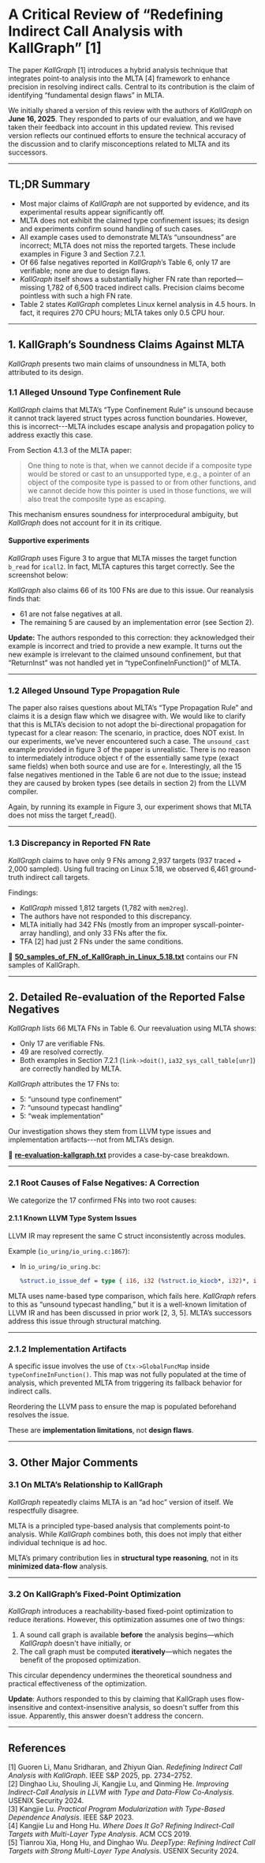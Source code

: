 # A Critical Review of “Redefining Indirect Call Analysis with KallGraph” [1]


The paper *KallGraph* [1] introduces a hybrid analysis technique that integrates point-to analysis into the MLTA [4] framework to enhance precision in resolving indirect calls. Central to its contribution is the claim of identifying “fundamental design flaws” in MLTA.

We initially shared a version of this review with the authors of *KallGraph* on **June 16, 2025**. They responded to parts of our evaluation, and we have taken their feedback into account in this updated review. This revised version reflects our continued efforts to ensure the technical accuracy of the discussion and to clarify misconceptions related to MLTA and its successors.

---

## TL;DR Summary

- Most major claims of *KallGraph* are not supported by evidence, and its experimental results appear significantly off.
- MLTA does not exhibit the claimed type confinement issues; its design and experiments confirm sound handling of such cases.
- All example cases used to demonstrate MLTA’s “unsoundness” are incorrect; MLTA does not miss the reported targets. These include examples in Figure 3 and Section 7.2.1.
- Of 66 false negatives reported in *KallGraph*’s Table 6, only 17 are verifiable; none are due to design flaws.
- *KallGraph* itself shows a substantially higher FN rate than reported—missing 1,782 of 6,500 traced indirect calls. Precision claims become pointless with such a high FN rate.
- Table 2 states *KallGraph* completes Linux kernel analysis in 4.5 hours. In fact, it requires 270 CPU hours; MLTA takes only 0.5 CPU hour.

---

## 1. KallGraph’s Soundness Claims Against MLTA

*KallGraph* presents two main claims of unsoundness in MLTA, both attributed to its design.

### 1.1 Alleged Unsound Type Confinement Rule

*KallGraph* claims that MLTA’s “Type Confinement Rule” is unsound because it cannot track layered struct types across function boundaries. However, this is incorrect---MLTA includes escape analysis and propagation policy to address exactly this case.

From Section 4.1.3 of the MLTA paper:

> One thing to note is that, when we cannot decide if a composite type would be stored or cast to an unsupported type, e.g., a pointer of an object of the composite type is passed to or from other functions, and we cannot decide how this pointer is used in those functions, we will also treat the composite type as escaping.

This mechanism ensures soundness for interprocedural ambiguity, but *KallGraph* does not account for it in its critique.

#### Supportive experiments

*KallGraph* uses Figure 3 to argue that MLTA misses the target function `b_read` for `icall2`. In fact, MLTA captures this target correctly. See the screenshot below:


*KallGraph* also claims 66 of its 100 FNs are due to this issue. Our reanalysis finds that:

- 61 are not false negatives at all.
- The remaining 5 are caused by an implementation error (see Section 2).

**Update:** 
The authors responded to this correction: they acknowledged their example is incorrect and tried to provide a new example. It turns out the new example is irrelevant to the claimed unsound confinement, but that “ReturnInst” was not handled yet in “typeConfineInFunction()” of MLTA.

---

### 1.2 Alleged Unsound Type Propagation Rule

The paper also raises questions about MLTA’s “Type Propagation Rule” and claims it is a design flaw which we disagree with. 
We would like to clarify that this is MLTA’s decision to not adopt the bi-directional propagation for typecast for a clear reason:
The scenario, in practice, does NOT exist. In our experiments, we’ve never encountered such a case. The `unsound_cast` example 
provided in figure 3 of the paper is unrealistic. There is no reason to intermediately introduce object `f` of the essentially 
same type (exact same fields) when both source and use are for `e`. Interestingly, all the 15 false negatives mentioned in the 
Table 6 are not due to the issue; instead they are caused by broken types (see details in section 2) from the LLVM compiler.

Again, by running its example in Figure 3, our experiment shows that MLTA does not miss the target f_read().


---

### 1.3 Discrepancy in Reported FN Rate

*KallGraph* claims to have only 9 FNs among 2,937 targets (937 traced + 2,000 sampled). Using full tracing on Linux 5.18, we observed 6,461 ground-truth indirect call targets.

Findings:

- *KallGraph* missed 1,812 targets (1,782 with `mem2reg`).
- The authors have not responded to this discrepancy.
- MLTA initially had 342 FNs (mostly from an improper syscall-pointer-array handling), and only 33 FNs after the fix.
- TFA [2] had just 2 FNs under the same conditions.

📄 **[50_samples_of_FN_of_KallGraph_in_Linux_5.18.txt](docs/50_samples_of_FN_of_KallGraph_in_Linux_5.18.txt)** contains our FN samples of KallGraph.

---

## 2. Detailed Re-evaluation of the Reported False Negatives

*KallGraph* lists 66 MLTA FNs in Table 6. Our reevaluation using MLTA shows:

- Only 17 are verifiable FNs.
- 49 are resolved correctly.
- Both examples in Section 7.2.1 (`link->doit()`, `ia32_sys_call_table[unr]`) are correctly handled by MLTA.

*KallGraph* attributes the 17 FNs to:

- 5: “unsound type confinement”
- 7: “unsound typecast handling”
- 5: “weak implementation”

Our investigation shows they stem from LLVM type issues and implementation artifacts---not from MLTA’s design.

📄 **[re-evaluation-kallgraph.txt](docs/re-evaluation-kallgraph.txt)** provides a case-by-case breakdown.

---

### 2.1 Root Causes of False Negatives: A Correction

We categorize the 17 confirmed FNs into two root causes:

#### 2.1.1 Known LLVM Type System Issues

LLVM IR may represent the same C struct inconsistently across modules.

Example (`io_uring/io_uring.c:1867`):

- In `io_uring/io_uring.bc`:
  ```llvm
  %struct.io_issue_def = type { i16, i32 (%struct.io_kiocb*, i32)*, i32 (%struct.io_kiocb*, %struct.io_uring_sqe*)* }

MLTA uses name-based type comparison, which fails here. *KallGraph* refers to this as “unsound typecast handling,” but it is a well-known limitation of LLVM IR and has been discussed in prior work [2, 3, 5]. MLTA’s successors address this issue through structural matching.

---

### 2.1.2 Implementation Artifacts

A specific issue involves the use of `Ctx->GlobalFuncMap` inside `typeConfineInFunction()`. This map was not fully populated at the time of analysis, which prevented MLTA from triggering its fallback behavior for indirect calls. 

Reordering the LLVM pass to ensure the map is populated beforehand resolves the issue.

These are **implementation limitations**, not **design flaws**.

---

## 3. Other Major Comments

### 3.1 On MLTA’s Relationship to KallGraph

*KallGraph* repeatedly claims MLTA is an “ad hoc” version of itself. We respectfully disagree.

MLTA is a principled type-based analysis that complements point-to analysis. While *KallGraph* combines both, this does not imply that either individual technique is ad hoc.

MLTA’s primary contribution lies in **structural type reasoning**, not in its **minimized data-flow** analysis.

---

### 3.2 On KallGraph’s Fixed-Point Optimization

*KallGraph* introduces a reachability-based fixed-point optimization to reduce iterations. However, this optimization assumes one of two things:

1. A sound call graph is available **before** the analysis begins—which *KallGraph* doesn't have initially, or  
2. The call graph must be computed **iteratively**—which negates the benefit of the proposed optimization.

This circular dependency undermines the theoretical soundness and practical effectiveness of the optimization.

**Update**: Authors responded to this by claiming that KallGraph uses flow-insensitive and context-insensitive analysis, so doesn't suffer from this issue. 
Apparently, this answer doesn't address the concern.

---

## References

[1] Guoren Li, Manu Sridharan, and Zhiyun Qian. *Redefining Indirect Call Analysis with KallGraph*. IEEE S&P 2025, pp. 2734–2752.  
[2] Dinghao Liu, Shouling Ji, Kangjie Lu, and Qinming He. *Improving Indirect-Call Analysis in LLVM with Type and Data-Flow Co-Analysis*. USENIX Security 2024.  
[3] Kangjie Lu. *Practical Program Modularization with Type-Based Dependence Analysis*. IEEE S&P 2023.  
[4] Kangjie Lu and Hong Hu. *Where Does It Go? Refining Indirect-Call Targets with Multi-Layer Type Analysis*. ACM CCS 2019.  
[5] Tianrou Xia, Hong Hu, and Dinghao Wu. *DeepType: Refining Indirect Call Targets with Strong Multi-Layer Type Analysis*. USENIX Security 2024.
